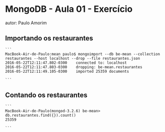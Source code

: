 # MongoDB - Aula 01 - Exercício
autor: Paulo Amorim

## Importando os restaurantes

    ```
    MacBook-Air-de-Paulo:mean paulo$ mongoimport --db be-mean --collection restaurantes --host localhost --drop --file restaurantes.json
    2016-05-22T12:11:47.802-0300	connected to: localhost
    2016-05-22T12:11:47.803-0300	dropping: be-mean.restaurantes
    2016-05-22T12:11:49.105-0300	imported 25359 documents

    ```

## Contando os restaurantes

    ```
    MacBook-Air-de-Paulo(mongod-3.2.6) be-mean> db.restaurantes.find({}).count()
    25359

    ```
